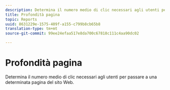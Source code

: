 ```yaml
---
description: Determina il numero medio di clic necessari agli utenti per passare a una determinata pagina del sito Web.
title: Profondità pagina
topic: Reports
uuid: 8631229e-1575-409f-a155-c799b8cb65b8
translation-type: tm+mt
source-git-commit: 99ee24efaa517e8da700c67818c111c4aa90dc02

---
```



# Profondità pagina

Determina il numero medio di clic necessari agli utenti per passare a una determinata pagina del sito Web.

